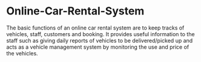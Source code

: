# Online-Car-Rental-System
The basic functions of an online car rental system are to keep tracks of vehicles, staff, customers and booking. It provides useful information to the staff such as giving daily reports of vehicles to be delivered/picked up and acts as a vehicle management system by monitoring the use and price of the vehicles.
